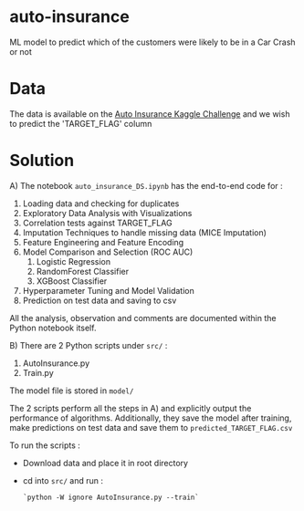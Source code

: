 # auto-insurance
ML model to predict which of the customers were likely to be in a Car Crash or not

# Data
The data is available on the [Auto Insurance Kaggle Challenge](https://www.kaggle.com/c/auto-insurance-fall-2017/data) and we wish to predict the 'TARGET_FLAG' column

# Solution
A)  The notebook `auto_insurance_DS.ipynb` has the end-to-end code for :

  1. Loading data and checking for duplicates
  2. Exploratory Data Analysis with Visualizations
  3. Correlation tests against TARGET_FLAG
  4. Imputation Techniques to handle missing data (MICE Imputation)
  5. Feature Engineering and Feature Encoding
  6. Model Comparison and Selection (ROC AUC)
       1. Logistic Regression
       2. RandomForest Classifier
       3. XGBoost Classifier
  7. Hyperparameter Tuning and Model Validation
  8. Prediction on test data and saving to csv 

All the analysis, observation and comments are documented within the Python notebook itself.

B) There are 2 Python scripts under `src/` :
  1. AutoInsurance.py
  2. Train.py
  
  The model file is stored in `model/`
  
  The 2 scripts perform all the steps in A) and explicitly output the performance of algorithms. 
  Additionally, they save the model after training, make predictions on test data and save them to `predicted_TARGET_FLAG.csv`
  
  To run the scripts :
  - Download data and place it in root directory
  - cd into `src/` and run : 
        
        `python -W ignore AutoInsurance.py --train`

